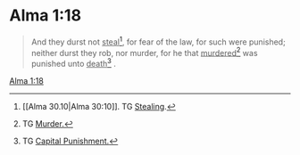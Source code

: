 # Alma 1:18

> And they durst not <u>steal</u>[^a], for fear of the law, for such were punished; neither durst they rob, nor murder, for he that <u>murdered</u>[^b] was punished unto <u>death</u>[^c] .

[Alma 1:18](https://www.churchofjesuschrist.org/study/scriptures/bofm/alma/1?lang=eng&id=p18#p18)


[^a]: [[Alma 30.10|Alma 30:10]]. TG [Stealing](https://www.churchofjesuschrist.org/study/scriptures/tg/stealing?lang=eng).
[^b]: TG [Murder.](https://www.churchofjesuschrist.org/study/scriptures/tg/murder?lang=eng)
[^c]: TG [Capital Punishment.](https://www.churchofjesuschrist.org/study/scriptures/tg/capital-punishment?lang=eng)
